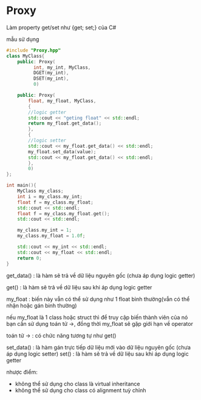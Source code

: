 # Proxy
Làm property get/set như {get; set;} của C#

mẫu sử dụng
``` c++
#include "Proxy.hpp"
class MyClass{
    public: Proxy(
          int, my_int, MyClass,
          DGET(my_int),
          DSET(my_int),
          0)

    public: Proxy(
        float, my_float, MyClass,
        {
        //logic getter
        std::cout << "geting float" << std::endl;
        return my_float.get_data();
        },
        {
        //logic setter
        std::cout << my_float.get_data() << std::endl;
        my_float.set_data(value);
        std::cout << my_float.get_data() << std::endl;
        },
        0)
};

int main(){
    MyClass my_class;
    int i = my_class.my_int;
    float f = my_class.my_float;
    std::cout << std::endl;
    float f = my_class.my_float.get();
    std::cout << std::endl;

    my_class.my_int = 1;
    my_class.my_float = 1.0f;

    std::cout << my_int << std::endl;
    std::cout << my_float << std::endl;
    return 0;
}
```

get_data() : là hàm sẽ trả về dữ liệu nguyên gốc (chưa áp dụng logic getter)

get() : là hàm sẽ trả về dữ liệu sau khi áp dụng logic getter

my_float : biến này vẫn có thể sử dụng như 1 float bình thường(vẫn có thể nhận hoặc gán binh thường)

nếu my_float là 1 class hoặc struct thì để truy cập biến thành viên của nó bạn cần sử dụng toán tử ->, đồng thời my_float sẽ gặp giới hạn về operator

toán tử -> : có chức năng tương tự như get()


set_data() : là hàm gán trực tiếp dữ liệu mới vào dữ liệu nguyên gốc (chưa áp dụng logic setter)
set() : là hàm sẽ trả về dữ liệu sau khi áp dụng logic getter

nhược điểm:
- không thể sử dụng cho class là virtual inheritance
- không thể sử dụng cho class có alignment tuỳ chỉnh
